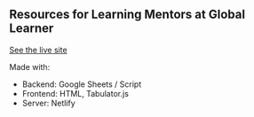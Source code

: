 ## Resources for Learning Mentors at Global Learner
[See the live site](https://resources.globallearner.com.au/)

Made with:

- Backend: Google Sheets / Script
- Frontend: HTML, Tabulator.js
- Server: Netlify
